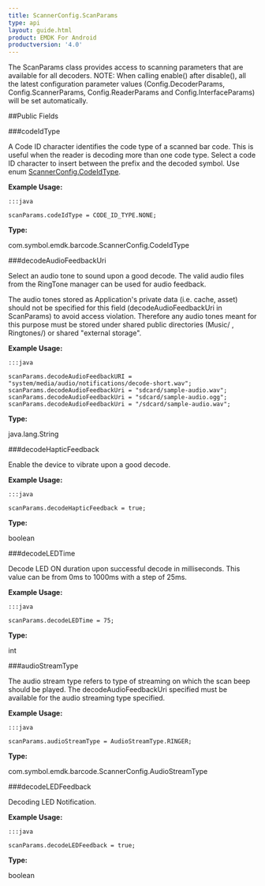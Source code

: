 ```yaml
---
title: ScannerConfig.ScanParams
type: api
layout: guide.html
product: EMDK For Android
productversion: '4.0'
---
```



The ScanParams class provides access to scanning
 parameters that are available for all decoders. NOTE: When calling
 enable() after disable(), all the latest configuration parameter values
 (Config.DecoderParams, Config.ScannerParams, Config.ReaderParams and
 Config.InterfaceParams) will be set automatically.

##Public Fields

###codeIdType

A Code ID character identifies the code type of a scanned bar code.
 This is useful when the reader is decoding more than one code type.
 Select a code ID character to insert between the prefix and the
 decoded symbol. Use enum [ ScannerConfig.CodeIdType](../ScannerConfig-CodeIdType).
 
 

**Example Usage:**
	
	:::java
	
	scanParams.codeIdType = CODE_ID_TYPE.NONE;
	


**Type:**

com.symbol.emdk.barcode.ScannerConfig.CodeIdType

###decodeAudioFeedbackUri

Select an audio tone to sound upon a good decode.
 The valid audio files from the RingTone manager can be used for audio feedback.
 
 The audio tones stored as Application's private data (i.e. cache, asset) should not be specified for this field 
 (decodeAudioFeedbackUri in ScanParams) to avoid access violation. Therefore any audio tones meant for this 
 purpose must be stored under shared public directories (Music/ , Ringtones/) or shared "external storage".
 
 

**Example Usage:**
	
	:::java
	
	scanParams.decodeAudioFeedbackURI = "system/media/audio/notifications/decode-short.wav";
	scanParams.decodeAudioFeedbackUri = "sdcard/sample-audio.wav";
	scanParams.decodeAudioFeedbackUri = "sdcard/sample-audio.ogg";
	scanParams.decodeAudioFeedbackUri = "/sdcard/sample-audio.wav";
	


**Type:**

java.lang.String

###decodeHapticFeedback

Enable the device to vibrate upon a good decode.
 
 

**Example Usage:**
	
	:::java
	
	scanParams.decodeHapticFeedback = true;
	


**Type:**

boolean

###decodeLEDTime

Decode LED ON duration upon successful decode in milliseconds.
 This value can be from 0ms to 1000ms with a step of 25ms.
 
 

**Example Usage:**
	
	:::java
	
	scanParams.decodeLEDTime = 75;
	


**Type:**

int

###audioStreamType

The audio stream type refers to type of streaming on which the scan beep should be played. 
 The decodeAudioFeedbackUri specified must be available for the audio streaming type specified.
 
 

**Example Usage:**
	
	:::java
	
	scanParams.audioStreamType = AudioStreamType.RINGER;
	


**Type:**

com.symbol.emdk.barcode.ScannerConfig.AudioStreamType

###decodeLEDFeedback

Decoding LED Notification.
 
 

**Example Usage:**
	
	:::java
	
	scanParams.decodeLEDFeedback = true;
	


**Type:**

boolean












